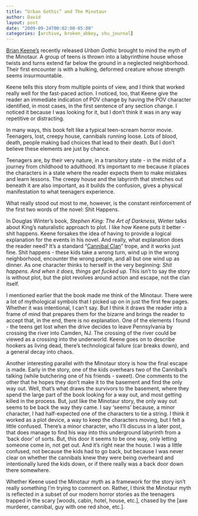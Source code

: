 ```yaml
---
title: “Urban Gothic” and The Minotaur
author: David
layout: post
date: "2009-09-24T00:02:00-05:00"
categories: [archive, broken_abbey, shu_journal]
---
```


[Brian Keene’s](http://www.briankeene.com/) recently released _Urban Gothic_
brought to mind the myth of the Minotaur. A group of teens is thrown into a
labyrinthine house whose twists and turns extend far below the ground in a
neglected neighborhood. Their first encounter is with a hulking, deformed
creature whose strength seems insurmountable.

Keene tells this story from multiple points of view, and I think that worked
really well for the fast-paced action. I noticed, too, that Keene give the
reader an immediate indication of POV change by having the POV character
identified, in most cases, in the first sentence of any section change. I
noticed it because I was looking for it, but I don’t think it was in any way
repetitive or distracting.

In many ways, this book felt like a typical teen-scream horror movie. Teenagers,
lost, creepy house, cannibals running loose. Lots of blood, death, people making
bad choices that lead to their death. But I don’t believe these elements are
just by chance.

Teenagers are, by their very nature, in a transitory state - in the midst of a
journey from childhood to adulthood. It’s important to me because it places the
characters in a state where the reader expects them to make mistakes and learn
lessons. The creepy house and the labyrinth that stretches out beneath it are
also important, as it builds the confusion, gives a physical manifestation to
what teenagers experience.

What really stood out most to me, however, is the constant reinforcement of the
first two words of the novel: Shit Happens.

In Douglas Winter’s book, _Stephen King: The Art of Darkness_, Winter talks
about King’s naturalistic approach to plot. I like how Keene puts it better -
shit happens. Keene forsakes the idea of having to provide a logical explanation
for the events in his novel. And really, what explanation does the reader need?
It’s a standard
“[Cannibal Clan](http://tvtropes.org/pmwiki/pmwiki.php/Main/CannibalClan)”
trope, and it works just fine. Shit happens - these kids take a wrong turn, wind
up in the wrong neighborhood, encounter the wrong people, and all but one wind
up as dinner. As one character thinks to herself in the very beginning: _Shit
happens. And when it does, things get fucked up._ This isn’t to say the story is
without plot, but the plot revolves around action and escape, not the clan
itself.

I mentioned earlier that the book made me think of the Minotaur. There were a
lot of mythological symbols that I picked up on in just the first few pages.
Whether it was intentional, I can’t say. But I think it draws the reader into a
frame of mind that prepares them for the bizarre and brings the reader to accept
that, in the end, there is no explanation. One of the elements I found - the
teens get lost when the drive decides to leave Pennsylvania by crossing the
river into Camden, NJ. The crossing of the river could be viewed as a crossing
into the underworld. Keene goes on to describe hookers as living dead, there’s
technological failure (car breaks down), and a general decay into chaos.

Another interesting parallel with the Minotaur story is how the final escape is
made. Early in the story, one of the kids overhears two of the Cannibal’s
talking (while butchering one of his friends - sweet). One comments to the other
that he hopes they don’t make it to the basement and find the only way out.
Well, that’s what draws the survivors to the basement, where they spend the
large part of the book looking for a way out, and most getting killed in the
process. But, just like the Minotaur story, the only way out seems to be back
the way they came. I say ‘seems’ because, a minor character, I had half-expected
one of the characters to tie a string. I think it worked as a plot device, a way
to keep the characters moving, but I felt a little confused. There’s a minor
character, who I’ll discuss in a later post, that does manage to find his way
into this underground labyrinth from a ‘back door’ of sorts. But, this door it
seems to be one way, only letting someone come in, not get out. And it’s right
near the house. I was a little confused, not because the kids had to go back,
but because I was never clear on whether the cannibals knew they were being
overheard and intentionally lured the kids down, or if there really was a back
door down there somewhere.

Whether Keene used the Minotaur myth as a framework for the story isn’t really
something I’m trying to comment on. Rather, I think the Minotaur myth is
reflected in a subset of our modern horror stories as the teenagers trapped in
the scary [woods, cabin, hotel, house, etc.], chased by the [axe murderer,
cannibal, guy with one red shoe, etc.].

